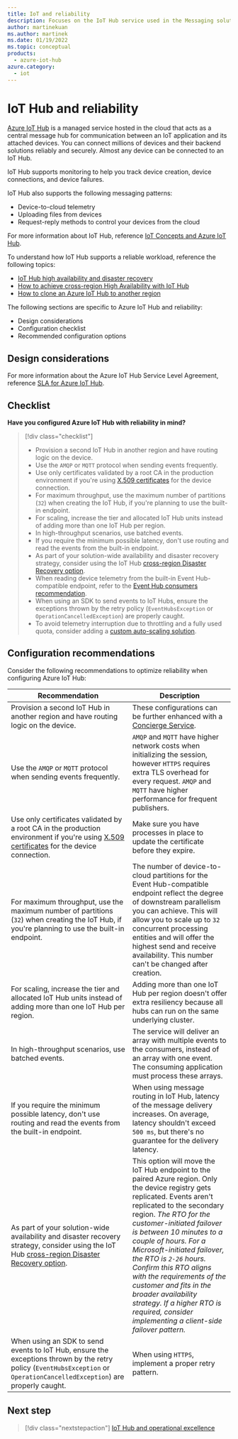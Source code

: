 ```yaml
---
title: IoT and reliability
description: Focuses on the IoT Hub service used in the Messaging solution to provide best-practice, configuration recommendations, and design considerations related to Reliability.
author: martinekuan
ms.author: martinek
ms.date: 01/19/2022
ms.topic: conceptual
products:
  - azure-iot-hub
azure.category:
  - iot
---
```


# IoT Hub and reliability

[Azure IoT Hub](/azure/iot-hub/) is a managed service hosted in the cloud that acts as a central message hub for communication between an IoT application and its attached devices. You can connect millions of devices and their backend solutions reliably and securely. Almost any device can be connected to an IoT Hub.

IoT Hub supports monitoring to help you track device creation, device connections, and device failures.

IoT Hub also supports the following messaging patterns:

- Device-to-cloud telemetry
- Uploading files from devices
- Request-reply methods to control your devices from the cloud

For more information about IoT Hub, reference [IoT Concepts and Azure IoT Hub](/azure/iot-hub/iot-concepts-and-iot-hub).

To understand how IoT Hub supports a reliable workload, reference the following topics:

- [IoT Hub high availability and disaster recovery](/azure/iot-hub/iot-hub-ha-dr)
- [How to achieve cross-region High Availability with IoT Hub](/azure/iot-hub/iot-hub-ha-dr#achieve-cross-region-ha)
- [How to clone an Azure IoT Hub to another region](/azure/iot-hub/iot-hub-how-to-clone)

The following sections are specific to Azure IoT Hub and reliability:

- Design considerations
- Configuration checklist
- Recommended configuration options

## Design considerations

For more information about the Azure IoT Hub Service Level Agreement, reference [SLA for Azure IoT Hub](https://azure.microsoft.com/support/legal/sla/iot-hub/v1_2/).

## Checklist

**Have you configured Azure IoT Hub with reliability in mind?**

> [!div class="checklist"]
> - Provision a second IoT Hub in another region and have routing logic on the device.
> - Use the `AMQP` or `MQTT` protocol when sending events frequently.
> - Use only certificates validated by a root CA in the production environment if you're using [X.509 certificates](/azure/iot-hub/tutorial-x509-scripts#get-x509-ca-certificates) for the device connection.
> - For maximum throughput, use the maximum number of partitions (`32`) when creating the IoT Hub, if you're planning to use the built-in endpoint.
> - For scaling, increase the tier and allocated IoT Hub units instead of adding more than one IoT Hub per region.
> - In high-throughput scenarios, use batched events.
> - If you require the minimum possible latency, don't use routing and read the events from the built-in endpoint.
> - As part of your solution-wide availability and disaster recovery strategy, consider using the IoT Hub [cross-region Disaster Recovery option](/azure/iot-hub/iot-hub-ha-dr#cross-region-dr).
> - When reading device telemetry from the built-in Event Hub-compatible endpoint, refer to the [Event Hub consumers recommendation](../event-hubs/reliability.md).
> - When using an SDK to send events to IoT Hubs, ensure the exceptions thrown by the retry policy (`EventHubsException` or `OperationCancelledException`) are properly caught.
> - To avoid telemetry interruption due to throttling and a fully used quota, consider adding a [custom auto-scaling solution](/azure/iot-hub/iot-hub-scaling#auto-scale).

## Configuration recommendations

Consider the following recommendations to optimize reliability when configuring Azure IoT Hub:

|Recommendation|Description|
|--------------|-----------|
|Provision a second IoT Hub in another region and have routing logic on the device.|These configurations can be further enhanced with a [Concierge Service](/azure/iot-hub/iot-hub-ha-dr#achieve-cross-region-ha).|
|Use the `AMQP` or `MQTT` protocol when sending events frequently.|`AMQP` and `MQTT` have higher network costs when initializing the session, however `HTTPS` requires extra TLS overhead for every request. `AMQP` and `MQTT` have higher performance for frequent publishers.|
|Use only certificates validated by a root CA in the production environment if you're using [X.509 certificates](/azure/iot-hub/tutorial-x509-scripts#get-x509-ca-certificates) for the device connection.|Make sure you have processes in place to update the certificate before they expire.|
|For maximum throughput, use the maximum number of partitions (`32`) when creating the IoT Hub, if you're planning to use the built-in endpoint.|The number of device-to-cloud partitions for the Event Hub-compatible endpoint reflect the degree of downstream parallelism you can achieve. This will allow you to scale up to `32` concurrent processing entities and will offer the highest send and receive availability. This number can't be changed after creation.|
|For scaling, increase the tier and allocated IoT Hub units instead of adding more than one IoT Hub per region.|Adding more than one IoT Hub per region doesn't offer extra resiliency because all hubs can run on the same underlying cluster.|
|In high-throughput scenarios, use batched events.|The service will deliver an array with multiple events to the consumers, instead of an array with one event. The consuming application must process these arrays.|
|If you require the minimum possible latency, don't use routing and read the events from the built-in endpoint.|When using message routing in IoT Hub, latency of the message delivery increases. On average, latency shouldn't exceed `500 ms`, but there's no guarantee for the delivery latency.|
|As part of your solution-wide availability and disaster recovery strategy, consider using the IoT Hub [cross-region Disaster Recovery option](/azure/iot-hub/iot-hub-ha-dr#cross-region-dr).|This option will move the IoT Hub endpoint to the paired Azure region. Only the device registry gets replicated. Events aren't replicated to the secondary region. *The RTO for the customer-initiated failover is between 10 minutes to a couple of hours. For a Microsoft-initiated failover, the RTO is `2-26` hours. Confirm this RTO aligns with the requirements of the customer and fits in the broader availability strategy. If a higher RTO is required, consider implementing a client-side failover pattern.*|
|When using an SDK to send events to IoT Hub, ensure the exceptions thrown by the retry policy (`EventHubsException` or `OperationCancelledException`) are properly caught.|When using `HTTPS`, implement a proper retry pattern.|

## Next step

> [!div class="nextstepaction"]
> [IoT Hub and operational excellence](operational-excellence.md)
